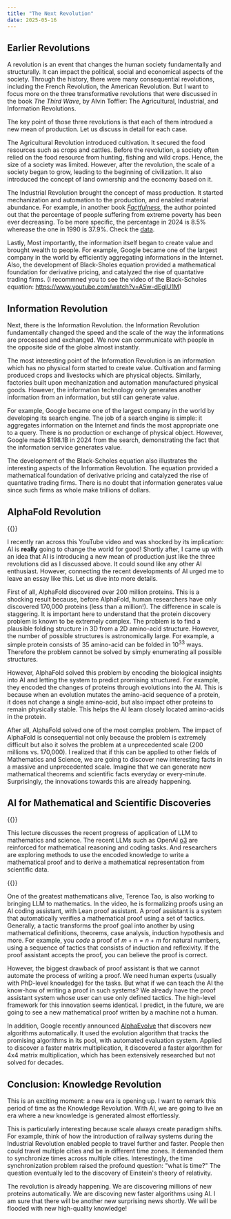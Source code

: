 ```yaml
---
title: "The Next Revolution"
date: 2025-05-16
---
```


<!-- Throughout human history, there were many consequential revolutions.
For example, the April Revolution in Korea, the French Revolution, Bolshevik Revolution
and the American Revolution dramatically changed the political structure of those countries.
In addition, during 1960s in Western World, the sexual liberation movement
was a transformative cultural shift that redefined norms around sex, gender, and personal freedom.
Lastly, the Agricultural Revolution, the Industrial Revolution and the Information Revolution
also transformed the human society by introducing a new mean of production. -->

## Earlier Revolutions

A revolution is an event that changes the human society fundamentally and structurally.
It can impact the political, social and economical aspects of the society.
Through the history, there were many consequential revolutions, including the French Revolution, the American Revolution.
But I want to focus more on the three transformative revolutions that were discussed in the book
_The Third Wave_, by Alvin Toffler: The Agricultural, Industrial, and Information Revolutions.

The key point of those three revolutions is that each of them introdued a new mean of production. Let us discuss in detail for each case.

The Agricultural Revolution introduced cultivation.
It secured the food resources such as crops and cattles.
Before the revolution, a society often relied on the food resource from hunting, fishing and wild crops.
Hence, the size of a society was limited. However, after the revolution, the scale of a society began to grow,
leading to the beginning of civilization.
It also introduced the concept of land ownership and the economy based on it.

The Industrial Revolution brought the concept of mass production.
It started mechanization and automation to the production,
and enabled material abundance.
For example, in another book [_Factfulness_](https://www.amazon.com/Factfulness-Reasons-World-Things-Better/dp/1250107814),
the author pointed out that the percentage of people suffering from extreme poverty
has been ever decreasing.
To be more specific,  the percentage in 2024 is 8.5% wherease the one in 1990 is 37.9%. Check the [data](https://ourworldindata.org/poverty?insight=global-extreme-poverty-declined-substantially-over-the-last-generation#key-insights).
<!-- In addition, it led to urbanization and governmental reforms to support the rising demand of labor force to the industries. -->

Lastly, 
Most importantly, the information itself began to create value and brought wealth to people.
For example, Google became one of the largest company in the world by efficiently aggregating informations in the Internet.
Also, the development of Black-Sholes equation provided a mathematical foundation for derivative pricing,
and catalyzed the rise of quantative trading firms.
(I recommned you to see the video of the Black-Scholes equation: https://www.youtube.com/watch?v=A5w-dEgIU1M)

## Information Revolution

Next, there is the Information Revolution.
the Information Revolution fundamentally changed the speed and the scale of
the way the informations are processed and exchanged.
We now can communicate with people in the opposite side of the globe almost instantly.

The most interesting point of the Information Revolution is an information which has no physical form
started to create value.
Cultivation and farming produced crops and livestocks which are physical objects.
Similarly, factories built upon mechanization and automation manufactured physical goods.
However, the information technology only generates another information from an information,
but still can generate value.

For example, Google became one of the largest company in the world by developing its search engine.
The job of a search engine is simple: it aggregates information on the Internet
and finds the most appropriate one to a query.
There is no production or exchange of physical object.
However, Google made $198.1B in 2024 from the search,
demonstrating the fact that the information service generates value.

The development of the Black-Scholes equation also illustrates the interesting aspects of the Information Revolution.
The equation provided a mathematical foundation of derivative pricing and catalyzed the rise of quantative trading firms.
There is no doubt that information generates value since such firms as whole make trillions of dollars.

## AlphaFold Revolution

{{<youtube id="P_fHJIYENdI" title="The Most Useful Thing AI Has Ever Done">}}

I recently ran across this YouTube video and was shocked by its implication: AI is **really** going to change the world for good!
Shortly after, I came up with an idea that AI is introducing a new mean of production
just like the three revolutions did as I discussed above.
It could sound like any other AI enthusiast.
However, connecting the recent developments of AI urged me to leave an essay like this.
Let us dive into more details.

First of all, AlphaFold discovered over 200 million proteins. This is a shocking result
because, before AlphaFold, human researchers have only discovered 170,000 proteins (less than a million!).
The difference in scale is staggering.
It is important here to understand that the protein discovery problem is known to be extremely complex.
The problem is to find a plausible folding structure in 3D from a 2D amino-acid structure.
However, the number of possible structures is astronomically large.
For example, a simple protein consists of 35 amino-acid can be folded in $10^{33}$ ways.
Therefore the problem cannot be solved by simply enumerating all possible structures.

However, AlphaFold solved this problem by encoding the biological insights into AI and letting the system to predict promising structured.
For example, they encoded the changes of proteins through evolutions into the AI.
This is because when an evolution mutates the amino-acid sequence of a protein,
it does not change a single amino-acid, but also impact other proteins to remain physically stable.
This helps the AI learn closely located amino-acids in the protein.

<!-- The second innovation is restricting the actions that can be taken by the AI.
The [structure module](https://youtu.be/P_fHJIYENdI?t=1035&si=I_UyfAL0CRok9mi7) predicts the protein structure only through translating and rotating amino acids.
This enables AlphaFold predicts only structurally possible structure (because that's what "folding" is all about.)
The researchers also found that, even though it still can predict a physically weird protien,
the system naturally learns to reject such protein structures. -->

After all, AlphaFold solved one of the most complex problem.
The impact of AlphaFold is consequential not only because the problem is extremely difficult
but also it solves the problem at a unprecedented scale (200 millions vs. 170,000).
I realized that if this can be applied to other fields of Mathematics and Science,
we are going to discover new interesting facts in a massive and unprecedented scale.
Imagine that we can generate new mathematical theorems and scientific facts everyday or every-minute.
Surprisingly, the innovations towards this are already happening.

## AI for Mathematical and Scientific Discoveries

{{<youtube id="IHc0TEMrEdY">}}

This lecture discusses the recent progress of application of LLM to mathematics and science.
The recent LLMs such as OpenAI [o3](https://openai.com/index/introducing-o3-and-o4-mini/) are reinforced for mathematical reasoning and coding tasks.
And researchers are exploring methods to use the encoded knowledge
to write a mathematical proof and to derive a mathematical representation from scientific data.

<!-- (see [1:02:43](https://www.youtube.com/live/IHc0TEMrEdY?si=XE6__X-HPZYKklqV&t=3763)). -->


{{<youtube id="cyyR7j2ChCI">}}

One of the greatest mathematicans alive, Terence Tao, is also working to bringing LLM to mathematics.
In the video, he is formalizing proofs using an AI coding assistant, with Lean proof assistant.
A proof assistant is a system that automatically verifies a mathematical proof using a set of tactics.
Generally, a tactic transforms the proof goal into another by using mathematical definitions, theorems, case analysis, induction hypothesis and more.
For example, you _code_ a proof of $m + n = n + m$ for natural numbers, using a sequence of tactics that consists of induction and reflexivity.
If the proof assistant accepts the proof, you can believe the proof is correct.

However, the biggest drawback of proof assistant is that we cannot automate the process of writing a proof.
We need human experts (usually with PhD-level knowledge) for the tasks.
But what if we can teach the AI the know-how of writing a proof in such systems?
We already have the proof assistant system whose user can use only defined tactics.
The high-level framework for this innovation seems identical.
I predict, in the future, we are going to see a new mathematical proof written by a machine not a human.


In addition, Google recently announced [AlphaEvolve](https://deepmind.google/discover/blog/alphaevolve-a-gemini-powered-coding-agent-for-designing-advanced-algorithms/) that discovers new algorithms automatically.
It used the evolution algorithm that tracks the promising algorithms in its pool, with automated evaluation system.
Applied to discover a faster matrix multiplication, it discovered a faster algorithm for 4x4 matrix multiplication, which has been extensively researched but not solved for decades. 


## Conclusion: Knowledge Revolution

This is an exciting moment: a new era is opening up.
I want to remark this period of time as the Knowledge Revolution.
With AI, we are going to live an era where a new knowledge is generated almost effortlessly.

This is particularly interesting because scale always create paradigm shifts.
For example, think of how the introduction of railway systems during the Industrial Revolution enabled people to travel further and faster.
People then could travel multiple cities and be in different time zones.
It demanded them to synchronize times across multiple cities.
Interestingly, the time synchronization problem raised the profound question: "what is time?"
The question eventually led to the discovery of Einstein's theory of relativity.

The revolution is already happening.
We are discovering millions of new proteins automatically.
We are discoving new faster algorithms using AI.
I am sure that there will be another new surprising news shortly.
We will be flooded with new high-quality knowledge!

<!-- In the same way as AlphaFold did to Biology, AI is going to generate scientific facts.
Imagine the world with AI that can bring us new scientific insights in an automated fashion.
We have never lived such era.

New mathematical theorems, new physical patterns and new machinery will be generated for us everyday.
The Agricultural Revolution introduced a new means of production: the cultivation of land through farming.
The Industrial Revolution also brought machanized mass production, replacing manual labor.
The Information Revolution enabled value creating through information processing, not from physical goods.
And now, the next revolution is going to introduce a new means of production: the automated generation of knowledge. -->

